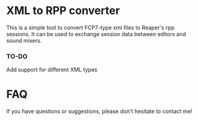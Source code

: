 # XML to RPP converter
This is a simple tool to convert FCP7-type xml files to Reaper's rpp sessions. 
It can be used to exchange session data between editors and sound mixers.

### TO-DO
Add support for different XML types

# FAQ
If you have questions or suggestions, please don't hesitate to contact me!
